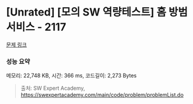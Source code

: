 # [Unrated] [모의 SW 역량테스트] 홈 방범 서비스 - 2117 

[문제 링크](https://swexpertacademy.com/main/code/problem/problemDetail.do?contestProbId=AV5V61LqAf8DFAWu) 

### 성능 요약

메모리: 22,748 KB, 시간: 366 ms, 코드길이: 2,273 Bytes



> 출처: SW Expert Academy, https://swexpertacademy.com/main/code/problem/problemList.do